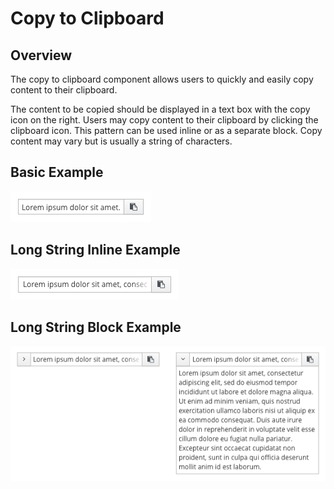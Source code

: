 # Copy to Clipboard


## Overview

The copy to clipboard component allows users to quickly and easily copy content to their clipboard.

The content to be copied should be displayed in a text box with the copy icon on the right. Users may copy content to their clipboard by clicking the clipboard icon. This pattern can be used inline or as a separate block. Copy content may vary but is usually a string of characters.


## Basic Example
![Basic Example](img/overview-basic.png)

## Long String Inline Example
![Inline Example](img/overview-inline.png)

## Long String Block Example
![Block Example](img/overview-block.png)

